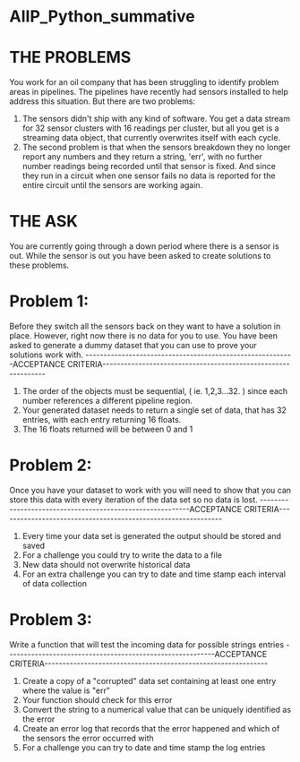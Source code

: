 # AIIP_Python_summative
# THE PROBLEMS
You work for an oil company that has been struggling to identify problem areas in pipelines. The pipelines have recently had sensors installed to help address this situation. But there are two problems:

1. The sensors didn't ship with any kind of software. You get a data stream for 32 sensor clusters with 16 readings per cluster, but all you get is a streaming data object, that currently overwrites itself with each cycle.
2. The second problem is that when the sensors breakdown they no longer report any numbers and they return a string, 'err', with no further number readings being recorded until that sensor is fixed. And since they run in a circuit when one sensor fails no data is reported for the entire circuit until the sensors are working again.
# THE ASK
You are currently going through a down period where there is a sensor is out. While the sensor is out you have been asked to create solutions to these problems. 

# Problem 1:
Before they switch all the sensors back on they want to have a solution in place. However, right now there is no data for you to use. You have been asked to generate a dummy dataset that you can use to prove your solutions work with.
----------------------------------------------------------ACCEPTANCE CRITERIA--------------------------------------------------------------
1. The order of the objects must be sequential, ( ie. 1,2,3...32. ) since each number references a different pipeline region.
2. Your generated dataset needs to return a single set of data, that has 32 entries, with each entry returning 16 floats. 
3. The 16 floats returned will be between 0 and 1
# Problem 2:
Once you have your dataset to work with you will need to show that you can store this data with every iteration of the data set so no data is lost.
----------------------------------------------------------ACCEPTANCE CRITERIA--------------------------------------------------------------
1. Every time your data set is generated the output should be stored and saved
2. For a challenge you could try to write the data to a file
3. New data should not overwrite historical data
4. For an extra challenge you can try to date and time stamp each interval of data collection
# Problem 3:
Write a function that will test the incoming data for possible strings entries
----------------------------------------------------------ACCEPTANCE CRITERIA--------------------------------------------------------------
1. Create a copy of a "corrupted" data set containing at least one entry where the value is "err"
2. Your function should check for this error
3. Convert the string to a numerical value that can be uniquely identified as the error
4. Create an error log that records that the error happened and which of the sensors the error occurred with
5. For a challenge you can try to date and time stamp the log entries
